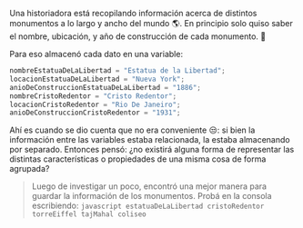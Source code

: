 Una historiadora está recopilando información acerca de distintos monumentos a lo largo y ancho del mundo :earth_americas:. En principio solo quiso saber el nombre, ubicación, y año de construcción de cada monumento. :moyai:

Para eso almacenó cada dato en una variable:

```javascript
nombreEstatuaDeLaLibertad = "Estatua de la Libertad";
locacionEstatuaDeLaLibertad = "Nueva York";
anioDeConstruccionEstatuaDeLaLibertad = "1886";
nombreCristoRedentor = "Cristo Redentor";
locacionCristoRedentor = "Rio De Janeiro";
anioDeConstruccionCristoRedentor = "1931";
```

Ahí es cuando se dio cuenta que no era conveniente :unamused:: si bien la información entre las variables estaba relacionada, la estaba almacenando por separado. Entonces pensó: ¿no existirá alguna forma de representar las distintas características o propiedades de una misma cosa de forma agrupada?

> Luego de investigar un poco, encontró una mejor manera para guardar la información de los monumentos. Probá en la consola escribiendo:
> `javascript
  estatuaDeLaLibertad
  cristoRedentor
  torreEiffel
  tajMahal
  coliseo`
